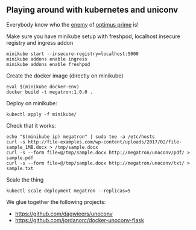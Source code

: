 ## Playing around with kubernetes and uniconv

Everybody know who the [enemy](https://en.wikipedia.org/wiki/Megatron) of [optimus prime](https://en.wikipedia.org/wiki/Optimus_Prime) is! 

Make sure you have minikube setup with freshpod, localhost insecure registry and ingress addon
```
minikube start --insecure-registry=localhost:5000
minikube addons enable ingress
minikube addons enable freshpod
```

Create the docker image (directly on minikube)
```
eval $(minikube docker-env)
docker build -t megatron:1.0.0 .
```

Deploy on minikube:
```
kubectl apply -f minikube/
```

Check that it works:
```
echo "$(minikube ip) megatron" | sudo tee -a /etc/hosts
curl -s http://file-examples.com/wp-content/uploads/2017/02/file-sample_1MB.docx > /tmp/sample.docx
curl -s --form file=@/tmp/sample.docx http://megatron/unoconv/pdf/ > sample.pdf
curl -s --form file=@/tmp/sample.docx http://megatron/unoconv/txt/ > sample.txt
```

Scale the thing
```
kubectl scale deployment megatron --replicas=5
```

We glue together the following projects:

* https://github.com/dagwieers/unoconv
* https://github.com/jordanorc/docker-unoconv-flask
